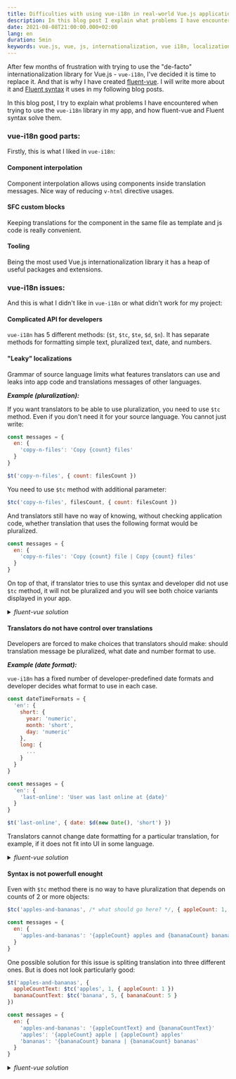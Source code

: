 ```yaml
---
title: Difficulties with using vue-i18n in real-world Vue.js application
description: In this blog post I explain what problems I have encountered when trying to use vue-i18n library for internationalization of my Vue.js app.
date: 2021-08-08T21:00:00.000+02:00
lang: en
duration: 5min
keywords: vue.js, vue, js, internationalization, vue i18n, localization
---
```


After few months of frustration with trying to use the "de-facto" internationalization library for Vue.js - `vue-i18n`, I've decided it is time to replace it. And that is why I have created [fluent-vue](https://fluent-vue.demivan.me). I will write more about it and [Fluent syntax](https://projectfluent.org/) it uses in my following blog posts.

In this blog post, I try to explain what problems I have encountered when trying to use the `vue-i18n` library in my app, and how fluent-vue and Fluent syntax solve them.

### vue-i18n good parts:

Firstly, this is what I liked in `vue-i18n`:

#### Component interpolation
Component interpolation allows using components inside translation messages. Nice way of reducing `v-html` directive usages.

#### SFC custom blocks
Keeping translations for the component in the same file as template and js code is really convenient.

#### Tooling
Being the most used Vue.js internationalization library it has a heap of useful packages and extensions.
 
### vue-i18n issues:

And this is what I didn't like in `vue-i18n` or what didn't work for my project:

#### Complicated API for developers

`vue-i18n` has 5 different methods: (`$t`, `$tc`, `$te`, `$d`, `$n`). It has separate methods for formatting simple text, pluralized text, date, and numbers.

#### "Leaky" localizations

Grammar of source language limits what features translators can use and leaks into app code and translations messages of other languages.

***Example (pluralization):***

If you want translators to be able to use pluralization, you need to use `$tc` method. Even if you don't need it for your source language. You cannot just write:
```js
const messages = {
  en: {
    'copy-n-files': 'Copy {count} files'
  }
}

$t('copy-n-files', { count: filesCount })
```

You need to use `$tc` method with additional parameter:
```js
$tc('copy-n-files', filesCount, { count: filesCount })
```

And translators still have no way of knowing, without checking application code, whether translation that uses the following format would be pluralized.
```js
const messages = {
  en: {
    'copy-n-files': 'Copy {count} file | Copy {count} files'
  }
}
```

On top of that, if translator tries to use this syntax and developer did not use `$tc` method, it will not be pluralized and you will see both choice variants displayed in your app.

<details>
  <summary>
    <em>fluent-vue solution</em>
  </summary>

```ftl
copy-n-files = { $count -> 
    [one] Copy file
   *[other] Copy {$count} files
}
```

```js
$t('copy-n-files', { count: 5 })
```

This syntax can be used in any translation message to choose an option based on plural category, or even a concrete value.
</details>

#### Translators do not have control over translations

Developers are forced to make choices that translators should make: should translation message be pluralized, what date and number format to use.

***Example (date format):***

`vue-i18n` has a fixed number of developer-predefined date formats and developer decides what format to use in each case.

```js
const dateTimeFormats = {
  'en': {
    short: {
      year: 'numeric',
      month: 'short',
      day: 'numeric'
    },
    long: {
      ...
    }
  }
}

const messages = {
  'en': {
    'last-online': 'User was last online at {date}'
  }
}

$t('last-online', { date: $d(new Date(), 'short') })
```

Translators cannot change date formatting for a particular translation, for example, if it does not fit into UI in some language.

<details>
  <summary>
    <em>fluent-vue solution</em>
  </summary>

Fluent syntax allows translators to call custom function in translation messages. There is built in `DATETIME` function:

```ftl
last-online = User was last online at { DATETIME($date, year: "numeric", month: "short", month: "short") }
```

```js
$t('last-online', { date: new Date() })
```

If you want to have predefined date formats it can easily be implemented using a custom function. But translators will still be able to choose what format to use in each case.

</details>

#### Syntax is not powerfull enought

Even with `$tc` method there is no way to have pluralization that depends on counts of 2 or more objects:

```js
$tc('apples-and-bananas', /* what should go here? */, { appleCount: 1, bananaCount: 5 })

const messages = {
  en: {
    'apples-and-bananas': '{appleCount} apples and {bananaCount} bananas'
  }
}
```

One possible solution for this issue is spliting translation into three different ones. But is does not look particularly good:

```js
$t('apples-and-bananas', {
  appleCountText: $tc('apples', 1, { appleCount: 1 })
  bananaCountText: $tc('banana', 5, { bananaCount: 5 }
})

const messages = {
  en: {
    'apples-and-bananas': '{appleCountText} and {bananaCountText}'
    'apples': '{appleCount} apple | {appleCount} apples'
    'bananas': '{bananaCount} banana | {bananaCount} bananas'
  }
}
```

<details>
  <summary>
    <em>fluent-vue solution</em>
  </summary>

Thanks to Fluent syntax you can write it like this:
```js
$t('apples-and-bananas', { appleCount: 1, bananaCount: 5 })
```

```ftl
apples-and-bananas = {$appleCount -> 
    [one] An apple
   *[other] {$appleCount} apples
} and {$bananaCount -> 
    [one] a banana
   *[other] {$bananaCount} bananas
}
```
</details>
